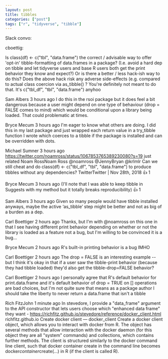 ```yaml
---
layout: post
title: tibbles
categories: ["post"]
tags: ["r", "tidyverse", "tibble"]
---
```


Slack convo:

cboettig:

Is class(df) <- c("tbl", "data.frame") the correct / advisable way to offer 'opt-in' tibble-formatting of data.frames in a package?  (I.e. avoid a hard dep on tibble and let tidyverse users and base R users both get the print behavior they know and expect?)  Or is there a better / less hack-ish way to do this?  Does the above hack risk any adverse side-effects (e.g. compared to actual class coercion via as_tibble() ?
You're definitely not meant to do that. It's c("tbl_df", "tbl", "data.frame") anyhoo

Sam Albers  3 hours ago
I do this in the rsoi package but it does feel a bit dangerous because a user might depend on one type of behaviour (drop = FALSE comes to mind) which would be conditional upon a library being loaded. That could problematic at times.

Bryce Mecum  3 hours ago
I'm eager to know what others are doing. I did this in my last package and just wrapped each return value in a try_tibble function I wrote which coerces to a tibble if the package is installed and can be overridden with dots.

Michael Sumner  3 hours ago
https://twitter.com/noamross/status/1067853765389230080?s=19 just related
Noam RossNoam Ross @noamross
@JennyBryan @krlmlr Can we still cheat and do class(df) <- c("tbl_df", "tbl", "data.frame") to produce tibbles without any dependencies?
TwitterTwitter | Nov 28th, 2018
:+1:
1


Bryce Mecum  3 hours ago
(I'll note that I was able to keep tibble in Suggests with my method but it totally breaks reproducibility)
:+1:
1


Sam Albers  3 hours ago
Given so many people would have tibble installed anyways, maybe the active ‘as_tibble’ step might be better and not as big of a burden as a dep.

Carl Boettiger  2 hours ago
Thanks, but I'm with @noamross on this one in that I see having different print behavior depending on whether or not the library is loaded as a feature not a bug, but I'm willing to be convinced it is a bug...

Bryce Mecum  2 hours ago
R's built-in printing behavior is a bug IMHO

Carl Boettiger  2 hours ago
The drop = FALSE is an interesting example -- but I think it's okay in that if a user saw the tibble-print behavior (because they had tibble loaded) they'd also get the tibble-drop=FALSE behavior?

Carl Boettiger  2 hours ago
I personally agree that R's default behavior for print.data.frame and it's default behavior of drop = TRUE on [] operations are bad choices, but I'm not quite sure that means as a package author I should take the liberty to never return a data.frame that isn't a tibble

Rich FitzJohn  1 minute ago
In stevedore, I provide a "data_frame" argument to the API constructor that lets users choose which "enhanced data frame" they want - https://richfitz.github.io/stevedore/reference/docker_client.html
richfitz.github.io
Create docker client — docker_client
Create a docker client object, which allows you to interact with docker from R. The object has several methods that allow interaction with the docker daemon (for this object they are all "system" commands) and collections, which contains further methods. The client is structured similarly to the docker command line client, such that docker container create <args> in the command line becomes docker$container$create(...) in R (if the client is called R).
